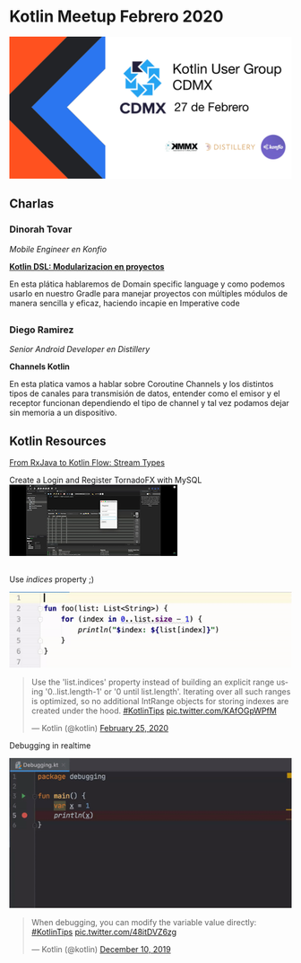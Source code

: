 # Kotlin Meetup Febrero 2020

![Kotlin Meetup Banner](resources/KUGCDMXBANNER.png)

## Charlas 

### Dinorah Tovar
_Mobile Engineer en Konfio_

[**Kotlin DSL: Modularizacion en proyectos**](resources/DSLKotlin.pdf)

En esta plática hablaremos de Domain specific language y como podemos usarlo en nuestro Gradle para manejar proyectos con múltiples módulos de manera sencilla y eficaz, haciendo incapie en Imperative code

##

### Diego Ramirez
_Senior Android Developer en Distillery_

**Channels Kotlin**

En esta platica vamos a hablar sobre Coroutine Channels y los distintos tipos de canales para transmisión de datos, entender como el emisor y el receptor funcionan dependiendo el tipo de channel y tal vez podamos dejar sin memoria a un dispositivo.

## Kotlin Resources

[From RxJava to Kotlin Flow: Stream Types](https://proandroiddev.com/from-rxjava-to-kotlin-flow-stream-types-7916be6cabc2)

Create a Login and Register TornadoFX with MySQL
[![Create a Login and Register TornadoFX with MySQL](resources/createloginandregisterkotlin.png)](https://www.youtube.com/watch?v=WOqHNy-UGfQ&feature=youtu.be)

##

Use _indices_ property ;) 

![Kotlin Sample Indices](resources/indiceskt.gif)
<blockquote class="twitter-tweet"><p lang="en" dir="ltr">Use the &#39;list.indices&#39; property instead of building an explicit range using &#39;0..list.length-1&#39; or &#39;0 until list.length&#39;. Iterating over all such ranges is optimized, so no additional IntRange objects for storing indexes are created under the hood. <a href="https://twitter.com/hashtag/KotlinTips?src=hash&amp;ref_src=twsrc%5Etfw">#KotlinTips</a> <a href="https://t.co/KAfOGpWPfM">pic.twitter.com/KAfOGpWPfM</a></p>&mdash; Kotlin (@kotlin) <a href="https://twitter.com/kotlin/status/1232251425868128257?ref_src=twsrc%5Etfw">February 25, 2020</a></blockquote>


Debugging in realtime

![Kotlin Sample Debug](resources/debugkt.gif)
<blockquote class="twitter-tweet"><p lang="en" dir="ltr">When debugging, you can modify the variable value directly: <a href="https://twitter.com/hashtag/KotlinTips?src=hash&amp;ref_src=twsrc%5Etfw">#KotlinTips</a> <a href="https://t.co/48itDVZ6zg">pic.twitter.com/48itDVZ6zg</a></p>&mdash; Kotlin (@kotlin) <a href="https://twitter.com/kotlin/status/1204294840789303296?ref_src=twsrc%5Etfw">December 10, 2019</a></blockquote>
